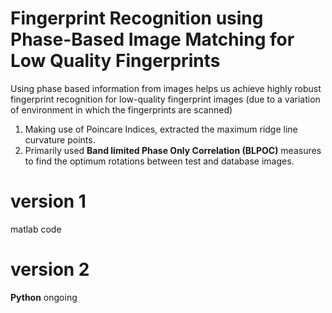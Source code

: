 
# Fingerprint Recognition using Phase-Based Image Matching for Low Quality Fingerprints


Using phase based information from images helps us achieve highly robust fingerprint recognition for low-quality fingerprint images (due to a variation of environment in which the fingerprints are scanned) <br/>
1. Making use of Poincare Indices, extracted the maximum ridge line curvature points. 
2. Primarily used **Band limited Phase Only Correlation (BLPOC)** measures to find the optimum rotations between test and database images. 

# version 1 
matlab code 
# version 2
**Python** ongoing
